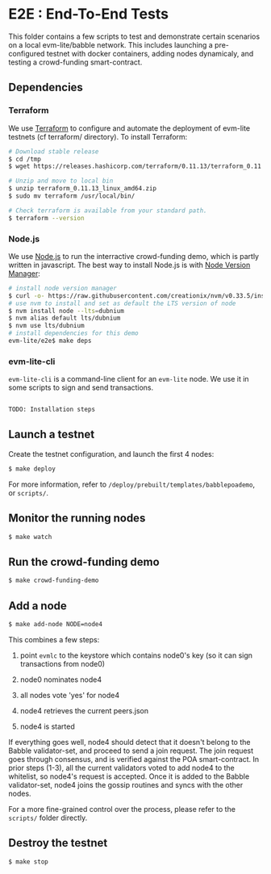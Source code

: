 # E2E : End-To-End Tests

This folder contains a few scripts to test and demonstrate certain scenarios on
a local evm-lite/babble network. This includes launching a pre-configured 
testnet with docker containers, adding nodes dynamicaly, and testing a 
crowd-funding smart-contract.

## Dependencies

### Terraform 

We use [Terraform](https://www.terraform.io/) to configure and automate the 
deployment of evm-lite testnets (cf terraform/ directory). To install Terraform: 

```bash
# Download stable release
$ cd /tmp
$ wget https://releases.hashicorp.com/terraform/0.11.13/terraform_0.11.13_linux_amd64.zip

# Unzip and move to local bin 
$ unzip terraform_0.11.13_linux_amd64.zip
$ sudo mv terraform /usr/local/bin/

# Check terraform is available from your standard path. 
$ terraform --version
```
### Node.js 

We use [Node.js](https://nodejs.org) to run the interractive crowd-funding demo,
which is partly written in javascript. The best way to install Node.js is with 
[Node Version Manager](https://github.com/creationix/nvm): 

```bash
# install node version manager 
$ curl -o- https://raw.githubusercontent.com/creationix/nvm/v0.33.5/install.sh | bash
# use nvm to install and set as default the LTS version of node
$ nvm install node --lts=dubnium
$ nvm alias default lts/dubnium
$ nvm use lts/dubnium
# install dependencies for this demo
evm-lite/e2e$ make deps
```

### evm-lite-cli

`evm-lite-cli` is a command-line client for an `evm-lite` node. We use it in 
some scripts to sign and send transactions.

```bash

TODO: Installation steps

```

## Launch a testnet

Create the testnet configuration, and launch the first 4 nodes:

```bash
$ make deploy
```

For more information, refer to `/deploy/prebuilt/templates/babblepoademo`, or 
`scripts/`.

## Monitor the running nodes

```bash
$ make watch
```

## Run the crowd-funding demo

```bash
$ make crowd-funding-demo
```
## Add a node

```bash
$ make add-node NODE=node4
```

This combines a few steps:

1) point `evmlc` to the keystore which contains node0's key (so it can sign 
    transactions from node0)

2) node0 nominates node4

3) all nodes vote 'yes' for node4

4) node4 retrieves the current peers.json

5) node4 is started

If everything goes well, node4 should detect that it doesn't belong to the 
Babble validator-set, and proceed to send a join request. The join request goes 
through consensus, and is verified against the POA smart-contract. In prior 
steps (1-3), all the current validators voted to add node4 to the whitelist, so 
node4's request is accepted. Once it is added to the Babble validator-set, node4
joins the gossip routines and syncs with the other nodes.

For a more fine-grained control over the process, please refer to the `scripts/`
folder directly.

## Destroy the testnet

```bash
$ make stop
```